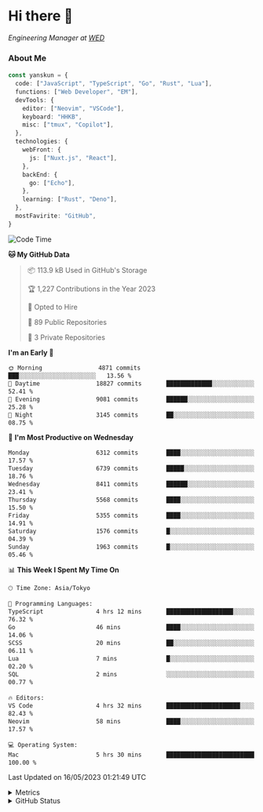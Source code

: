 # Hi there&nbsp;:wave:

<!-- ![Alt text](https://spotify-recently-played-readme.vercel.app/api?user=31kynbuubkiu3r4qh4hjuaglhfay) -->

_Engineering Manager at [WED](https://github.com/wedinc)_

### About Me

```ts
const yanskun = {
  code: ["JavaScript", "TypeScript", "Go", "Rust", "Lua"],
  functions: ["Web Developer", "EM"],
  devTools: {
    editor: ["Neovim", "VSCode"],
    keyboard: "HHKB",
    misc: ["tmux", "Copilot"],
  },
  technologies: {
    webFront: {
      js: ["Nuxt.js", "React"],
    },
    backEnd: {
      go: ["Echo"],
    },
    learning: ["Rust", "Deno"],
  },
  mostFavirite: "GitHub",
}
```

<!--START_SECTION:waka-->
![Code Time](http://img.shields.io/badge/Code%20Time-301%20hrs%2011%20mins-blue)

**🐱 My GitHub Data** 

> 📦 113.9 kB Used in GitHub's Storage 
 > 
> 🏆 1,227 Contributions in the Year 2023
 > 
> 💼 Opted to Hire
 > 
> 📜 89 Public Repositories 
 > 
> 🔑 3 Private Repositories 
 > 
**I'm an Early 🐤** 

```text
🌞 Morning                4871 commits        ███░░░░░░░░░░░░░░░░░░░░░░   13.56 % 
🌆 Daytime                18827 commits       █████████████░░░░░░░░░░░░   52.41 % 
🌃 Evening                9081 commits        ██████░░░░░░░░░░░░░░░░░░░   25.28 % 
🌙 Night                  3145 commits        ██░░░░░░░░░░░░░░░░░░░░░░░   08.75 % 
```
📅 **I'm Most Productive on Wednesday** 

```text
Monday                   6312 commits        ████░░░░░░░░░░░░░░░░░░░░░   17.57 % 
Tuesday                  6739 commits        █████░░░░░░░░░░░░░░░░░░░░   18.76 % 
Wednesday                8411 commits        ██████░░░░░░░░░░░░░░░░░░░   23.41 % 
Thursday                 5568 commits        ████░░░░░░░░░░░░░░░░░░░░░   15.50 % 
Friday                   5355 commits        ████░░░░░░░░░░░░░░░░░░░░░   14.91 % 
Saturday                 1576 commits        █░░░░░░░░░░░░░░░░░░░░░░░░   04.39 % 
Sunday                   1963 commits        █░░░░░░░░░░░░░░░░░░░░░░░░   05.46 % 
```


📊 **This Week I Spent My Time On** 

```text
🕑︎ Time Zone: Asia/Tokyo

💬 Programming Languages: 
TypeScript               4 hrs 12 mins       ███████████████████░░░░░░   76.32 % 
Go                       46 mins             ████░░░░░░░░░░░░░░░░░░░░░   14.06 % 
SCSS                     20 mins             ██░░░░░░░░░░░░░░░░░░░░░░░   06.11 % 
Lua                      7 mins              █░░░░░░░░░░░░░░░░░░░░░░░░   02.20 % 
SQL                      2 mins              ░░░░░░░░░░░░░░░░░░░░░░░░░   00.77 % 

🔥 Editors: 
VS Code                  4 hrs 32 mins       █████████████████████░░░░   82.43 % 
Neovim                   58 mins             ████░░░░░░░░░░░░░░░░░░░░░   17.57 % 

💻 Operating System: 
Mac                      5 hrs 30 mins       █████████████████████████   100.00 % 
```


 Last Updated on 16/05/2023 01:21:49 UTC
<!--END_SECTION:waka-->

<details>
  <summary>Metrics</summary>
  <img src="https://github.com/yanskun/yanskun/blob/main/github-metrics.svg" alt="Metrics">
</details>

<details>
  <summary>GitHub Status</summary>
  <picture>
    <source media="(prefers-color-scheme: dark)" srcset="https://raw.githubusercontent.com/yanskun/yanskun/master/profile-summary-card-output/nord_dark/0-profile-details.svg">
   <img src="https://raw.githubusercontent.com/yanskun/yanskun/master/profile-summary-card-output/default/0-profile-details.svg">
  </picture>
  <br>
  <picture>
    <source media="(prefers-color-scheme: dark)" srcset="https://raw.githubusercontent.com/yanskun/yanskun/master/profile-summary-card-output/nord_dark/1-repos-per-language.svg">
   <img src="https://raw.githubusercontent.com/yanskun/yanskun/master/profile-summary-card-output/default/1-repos-per-language.svg">
  </picture>
  <picture>
    <source media="(prefers-color-scheme: dark)" srcset="https://raw.githubusercontent.com/yanskun/yanskun/master/profile-summary-card-output/nord_dark/2-most-commit-language.svg">
   <img src="https://raw.githubusercontent.com/yanskun/yanskun/master/profile-summary-card-output/default/2-most-commit-language.svg">
  </picture>
  <br>
  <picture>
    <source media="(prefers-color-scheme: dark)" srcset="https://raw.githubusercontent.com/yanskun/yanskun/master/profile-summary-card-output/nord_dark/3-stats.svg">
   <img src="https://raw.githubusercontent.com/yanskun/yanskun/master/profile-summary-card-output/default/3-stats.svg">
  </picture>
  <picture>
    <source media="(prefers-color-scheme: dark)" srcset="https://raw.githubusercontent.com/yanskun/yanskun/master/profile-summary-card-output/nord_dark/4-productive-time.svg">
   <img src="https://raw.githubusercontent.com/yanskun/yanskun/master/profile-summary-card-output/default/4-productive-time.svg">
  </picture>
</details>
